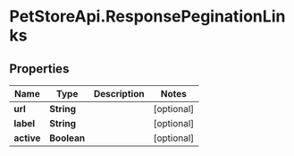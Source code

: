 # PetStoreApi.ResponsePeginationLinks

## Properties

Name | Type | Description | Notes
------------ | ------------- | ------------- | -------------
**url** | **String** |  | [optional] 
**label** | **String** |  | [optional] 
**active** | **Boolean** |  | [optional] 


